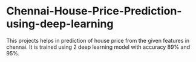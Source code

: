 # Chennai-House-Price-Prediction-using-deep-learning
This projects helps in prediction of house price from the given features in chennai. It is trained using 2 deep learning model with accuracy 89% and 95%.
